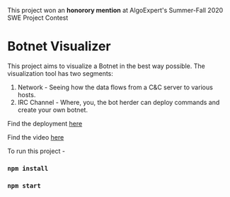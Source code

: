 This project won an **honorory mention** at AlgoExpert's Summer-Fall 2020 SWE Project Contest

# Botnet Visualizer

This project aims to visualize a Botnet in the best way possible. The visualization tool has two segments:

1. Network - Seeing how the data flows from a C&C server to various hosts.
2. IRC Channel - Where, you, the bot herder can deploy commands and create your own botnet. 

Find the deployment [here](https://botnet.netlify.app/)

Find the video [here](https://www.youtube.com/watch?v=Rapj7TxFM3c)

To run this project - 
### `npm install`
### `npm start`
